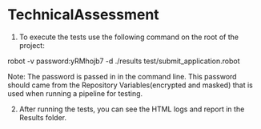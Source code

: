 # TechnicalAssessment

1. To execute the tests use the following command on the root of the project:

robot -v password:yRMhojb7 -d ./results test/submit_application.robot

Note: The password is passed in in the command line. This password should came from the Repository Variables(encrypted and masked) that is used when running a pipeline for testing.


2. After running the tests, you can see the HTML logs and report in the Results folder.
